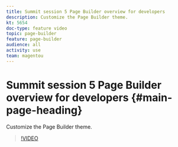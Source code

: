 ```yaml
---
title: Summit session 5 Page Builder overview for developers
description: Customize the Page Builder theme.
kt: 5654
doc-type: feature video
topic: page-builder
feature: page-builder
audience: all
activity: use
team: magentou
---
```


# Summit session 5 Page Builder overview for developers {#main-page-heading}

Customize the Page Builder theme.

>[!VIDEO](https://video.tv.adobe.com/v/35713?quality=12&learn=on)

